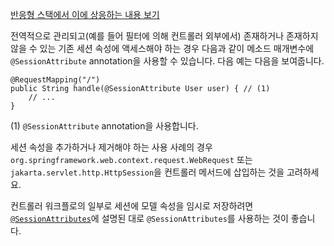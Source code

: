 <p><a href="https://docs.spring.io/spring-framework/reference/web/webflux/controller/ann-methods/sessionattribute.html">반응형 스택에서 이에 상응하는 내용 보기</a></p>
<p>전역적으로 관리되고(예를 들어 필터에 의해 컨트롤러 외부에서) 존재하거나 존재하지 않을 수 있는 기존 세션 속성에 액세스해야 하는 경우 다음과 같이 메소드 매개변수에 <code>@SessionAttribute</code> annotation을 사용할 수 있습니다. 다음 예는 다음을 보여줍니다.</p>
<pre><code class="language-java"><span class="token annotation punctuation">@RequestMapping</span><span class="token punctuation">(</span><span class="token string">"/"</span><span class="token punctuation">)</span>
<span class="token keyword">public</span> <span class="token class-name">String</span> <span class="token function">handle</span><span class="token punctuation">(</span><span class="token annotation punctuation">@SessionAttribute</span> <span class="token class-name">User</span> user<span class="token punctuation">)</span> <span class="token punctuation">{</span> <span class="token comment">// (1)</span>
	<span class="token comment">// ...</span>
<span class="token punctuation">}</span></code></pre>
<p>(1) <code>@SessionAttribute</code> annotation을 사용합니다.</p>
<p>세션 속성을 추가하거나 제거해야 하는 사용 사례의 경우 <code>org.springframework.web.context.request.WebRequest</code> 또는 <code>jakarta.servlet.http.HttpSession</code>을 컨트롤러 메서드에 삽입하는 것을 고려하세요.</p>
<p>컨트롤러 워크플로의 일부로 세션에 모델 속성을 임시로 저장하려면 <a href="https://docs.spring.io/spring-framework/reference/web/webmvc/mvc-controller/ann-methods/sessionattributes.html"><code>@SessionAttributes</code></a>에 설명된 대로 <code>@SessionAttributes</code>를 사용하는 것이 좋습니다.</p>